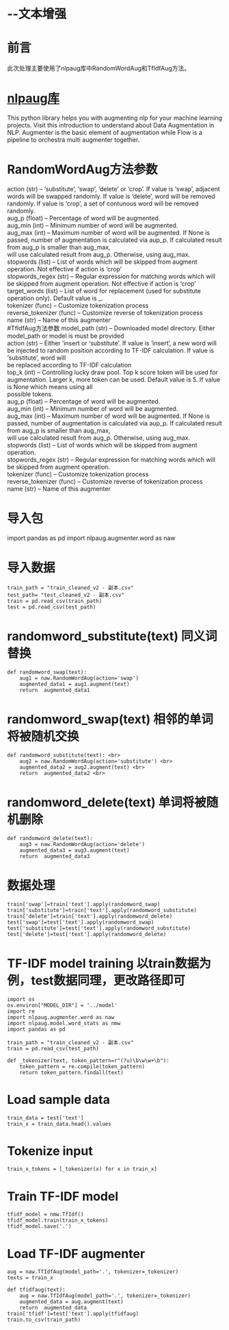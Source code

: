 # --文本增强
# 前言
此次处理主要使用了nlpaug库中RandomWordAug和TfIdfAug方法。

# [nlpaug库](https://github.com/makcedward/nlpaug)
This python library helps you with augmenting nlp for your machine learning projects. Visit this introduction to understand about Data Augmentation in NLP. Augmenter is the basic element of augmentation while Flow is a pipeline to orchestra multi augmenter together.


# RandomWordAug方法参数
action (str) – ‘substitute’, ‘swap’, ‘delete’ or ‘crop’. If value is ‘swap’, adjacent words will be swapped randomly. If value is ‘delete’, word will be removed randomly. If value is ‘crop’, a set of contunous word will be removed randomly.<br>
aug_p (float) – Percentage of word will be augmented.<br>
aug_min (int) – Minimum number of word will be augmented.<br>
aug_max (int) – Maximum number of word will be augmented. If None is passed, number of augmentation is calculated via aup_p. If calculated result from aug_p is smaller than aug_max, <br>will use calculated result from aug_p. Otherwise, using aug_max.<br>
stopwords (list) – List of words which will be skipped from augment operation. Not effective if action is ‘crop’<br>
stopwords_regex (str) – Regular expression for matching words which will be skipped from augment operation. Not effective if action is ‘crop’<br>
target_words (list) – List of word for replacement (used for substitute operation only). Default value is _.<br>
tokenizer (func) – Customize tokenization process<br>
reverse_tokenizer (func) – Customize reverse of tokenization process<br>
name (str) – Name of this augmenter<br>
#TfIdfAug方法参数
model_path (str) – Downloaded model directory. Either model_path or model is must be provided<br>
action (str) – Either ‘insert or ‘substitute’. If value is ‘insert’, a new word will be injected to random position according to TF-IDF calculation. If value is ‘substitute’, word will<br> be replaced according to TF-IDF calculation<br>
top_k (int) – Controlling lucky draw pool. Top k score token will be used for augmentation. Larger k, more token can be used. Default value is 5. If value is None which means using all<br> possible tokens.<br>
aug_p (float) – Percentage of word will be augmented.<br>
aug_min (int) – Minimum number of word will be augmented.<br>
aug_max (int) – Maximum number of word will be augmented. If None is passed, number of augmentation is calculated via aup_p. If calculated result from aug_p is smaller than aug_max,<br> will use calculated result from aug_p. Otherwise, using aug_max.<br>
stopwords (list) – List of words which will be skipped from augment operation.<br>
stopwords_regex (str) – Regular expression for matching words which will be skipped from augment operation.<br>
tokenizer (func) – Customize tokenization process<br>
reverse_tokenizer (func) – Customize reverse of tokenization process<br>
name (str) – Name of this augmenter<br>

# 导入包
import pandas as  pd
import nlpaug.augmenter.word as naw


# 导入数据
```
train_path = "train_cleaned_v2 - 副本.csv"
test_path= "test_cleaned_v2 - 副本.csv"
train = pd.read_csv(train_path)
test = pd.read_csv(test_path)
```
# randomword_substitute(text)  同义词替换  
```
def randomword_swap(text):       
    aug1 = naw.RandomWordAug(action='swap') 
    augmented_data1 = aug1.augment(text)    
    return  augmented_data1   
```
# randomword_swap(text) 相邻的单词将被随机交换 
```
def randomword_substitute(text): <br>
    aug2 = naw.RandomWordAug(action='substitute') <br>
    augmented_data2 = aug2.augment(text) <br>
    return  augmented_data2 <br>
```
# randomword_delete(text)  单词将被随机删除
```
def randomword_delete(text):
    aug3 = naw.RandomWordAug(action='delete') 
    augmented_data3 = aug3.augment(text) 
    return  augmented_data3 
```
# 数据处理
```
train['swap']=train['text'].apply(randomword_swap)
train['substitute']=train['text'].apply(randomword_substitute) 
train['delete']=train['text'].apply(randomword_delete) 
test['swap']=test['text'].apply(randomword_swap)
test['substitute']=test['text'].apply(randomword_substitute)
test['delete']=test['text'].apply(randomword_delete) 
```

# TF-IDF model training 以train数据为例，test数据同理，更改路径即可
```
import os
os.environ["MODEL_DIR"] = '../model'
import re
import nlpaug.augmenter.word as naw
import nlpaug.model.word_stats as nmw
import pandas as pd

train_path = "train_cleaned_v2 - 副本.csv"
train = pd.read_csv(test_path)

def _tokenizer(text, token_pattern=r"(?u)\b\w\w+\b"):
    token_pattern = re.compile(token_pattern)
    return token_pattern.findall(text)
```
# Load sample data
```
train_data = test['text']
train_x = train_data.head().values
```
# Tokenize input
```
train_x_tokens = [_tokenizer(x) for x in train_x]
```
# Train TF-IDF model
```
tfidf_model = nmw.TfIdf()
tfidf_model.train(train_x_tokens)
tfidf_model.save('.')
```
# Load TF-IDF augmenter
```
aug = naw.TfIdfAug(model_path='.', tokenizer=_tokenizer)
texts = train_x

def tfidfaug(text):
    aug = naw.TfIdfAug(model_path='.', tokenizer=_tokenizer)
    augmented_data = aug.augment(text)
    return  augmented_data
train['tfidf']=test['text'].apply(tfidfaug)
train.to_csv(train_path)
```

